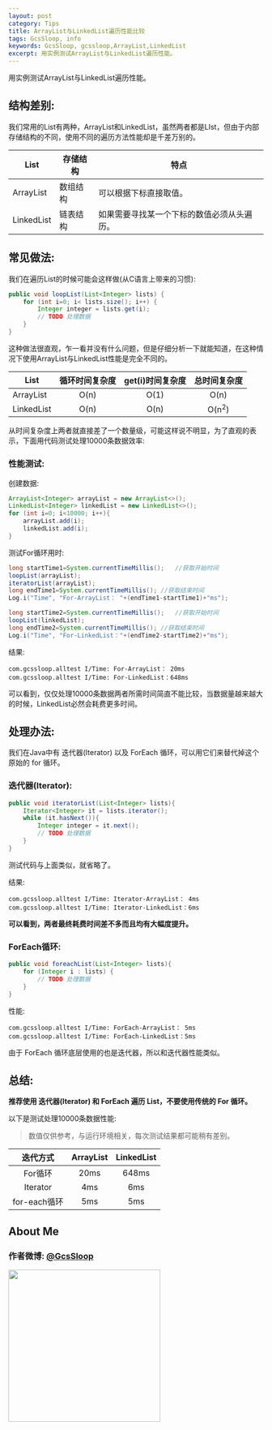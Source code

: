 ```yaml
---
layout: post
category: Tips
title: ArrayList与LinkedList遍历性能比较
tags: GcsSloop, info
keywords: GcsSloop, gcssloop,ArrayList,LinkedList
excerpt: 用实例测试ArrayList与LinkedList遍历性能。
---
```


用实例测试ArrayList与LinkedList遍历性能。

## 结构差别:

我们常用的List有两种，ArrayList和LinkedList，虽然两者都是LIst，但由于内部存储结构的不同，使用不同的遍历方法性能却是千差万别的。

| List       | 存储结构 | 特点                    |
| ---------- | ---- | --------------------- |
| ArrayList  | 数组结构 | 可以根据下标直接取值。           |
| LinkedList | 链表结构 | 如果需要寻找某一个下标的数值必须从头遍历。 |



## 常见做法:

我们在遍历List的时候可能会这样做(从C语言上带来的习惯):

``` java
public void loopList(List<Integer> lists) {
    for (int i=0; i< lists.size(); i++) {
        Integer integer = lists.get(i);
        // TODO 处理数据
    }
}
```

这种做法很直观，乍一看并没有什么问题，但是仔细分析一下就能知道，在这种情况下使用ArrayList与LinkedList性能是完全不同的。

| List       | 循环时间复杂度 | get(i)时间复杂度 |      总时间复杂度      |
| ---------- | :-----: | :---------: | :--------------: |
| ArrayList  |  O(n)   |    O(1)     |       O(n)       |
| LinkedList |  O(n)   |    O(n)     | O(n<sup>2</sup>) |

从时间复杂度上两者就直接差了一个数量级，可能这样说不明显，为了直观的表示，下面用代码测试处理10000条数据效率:

### 性能测试:

创建数据:

```java
ArrayList<Integer> arrayList = new ArrayList<>();
LinkedList<Integer> linkedList = new LinkedList<>();
for (int i=0; i<10000; i++){
    arrayList.add(i);
    linkedList.add(i);
}
```

测试For循环用时:

``` java
long startTime1=System.currentTimeMillis();   //获取开始时间
loopList(arrayList);
iteratorList(arrayList);
long endTime1=System.currentTimeMillis(); //获取结束时间
Log.i("Time", "For-ArrayList： "+(endTime1-startTime1)+"ms");

long startTime2=System.currentTimeMillis();   //获取开始时间
loopList(linkedList);
long endTime2=System.currentTimeMillis(); //获取结束时间
Log.i("Time", "For-LinkedList："+(endTime2-startTime2)+"ms");
```

结果:

``` shell
com.gcssloop.alltest I/Time: For-ArrayList： 20ms
com.gcssloop.alltest I/Time: For-LinkedList：648ms
```

可以看到，仅仅处理10000条数据两者所需时间简直不能比较，当数据量越来越大的时候，LinkedList必然会耗费更多时间。



## 处理办法:

我们在Java中有 迭代器(Iterator) 以及 ForEach 循环，可以用它们来替代掉这个原始的 for 循环。

### 迭代器(Iterator):

```java
public void iteratorList(List<Integer> lists){
    Iterator<Integer> it = lists.iterator();
    while (it.hasNext()){
        Integer integer = it.next();
        // TODO 处理数据
    }
}
```

测试代码与上面类似，就省略了。

结果:

```shell
com.gcssloop.alltest I/Time: Iterator-ArrayList： 4ms
com.gcssloop.alltest I/Time: Iterator-LinkedList：6ms
```

**可以看到，两者最终耗费时间差不多而且均有大幅度提升。**



### ForEach循环:

```java
public void foreachList(List<Integer> lists){
    for (Integer i : lists) {
        // TODO 处理数据
    }
}
```

性能:

```shell
com.gcssloop.alltest I/Time: ForEach-ArrayList： 5ms
com.gcssloop.alltest I/Time: ForEach-LinkedList：5ms
```

由于 ForEach 循环底层使用的也是迭代器，所以和迭代器性能类似。



## 总结:

**推荐使用 迭代器(Iterator) 和 ForEach 遍历 List，不要使用传统的 For 循环。**

以下是测试处理10000条数据性能:

> 数值仅供参考，与运行环境相关，每次测试结果都可能稍有差别。

|    迭代方式    | ArrayList | LinkedList |
| :--------: | :-------: | :--------: |
|   For循环    |   20ms    |   648ms    |
|  Iterator  |    4ms    |    6ms     |
| for-each循环 |    5ms    |    5ms     |




## About Me

### 作者微博: <a href="http://weibo.com/GcsSloop" target="_blank">@GcsSloop</a>

<a href="http://www.gcssloop.com/info/about" target="_blank"><img src="http://ww4.sinaimg.cn/large/005Xtdi2gw1f1qn89ihu3j315o0dwwjc.jpg" width="300" style="display:inline;" /></a>
